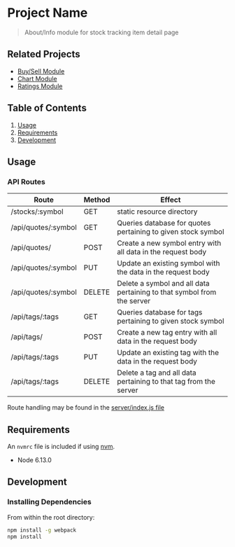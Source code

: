 # Project Name

> About/Info module for stock tracking item detail page

## Related Projects

  - [Buy/Sell Module](https://github.com/hrsf113-group-5/buy_sell_module)
  - [Chart Module](https://github.com/hrsf113-group-5/chart_module)
  - [Ratings Module](https://github.com/hrsf113-group-5/ratings_history_module)

## Table of Contents

1. [Usage](#Usage)
1. [Requirements](#requirements)
1. [Development](#development)

## Usage

### API Routes

| Route | Method | Effect |
| --- | --- | --- |
| /stocks/:symbol | GET | static resource directory |
| /api/quotes/:symbol | GET | Queries database for quotes pertaining to given stock symbol |
| /api/quotes/ | POST | Create a new symbol entry with all data in the request body |
| /api/quotes/:symbol | PUT | Update an existing symbol with the data in the request body |
| /api/quotes/:symbol | DELETE | Delete a symbol and all data pertaining to that symbol from the server |
| /api/tags/:tags | GET | Queries database for tags pertaining to given stock symbol |
| /api/tags/ | POST | Create a new tag entry with all data in the request body |
| /api/tags/:tags | PUT | Update an existing tag with the data in the request body |
| /api/tags/:tags | DELETE | Delete a tag and all data pertaining to that tag from the server |

Route handling may be found in the [server/index.js file](../master/server/index.js)

## Requirements

An `nvmrc` file is included if using [nvm](https://github.com/creationix/nvm).

- Node 6.13.0

## Development

### Installing Dependencies

From within the root directory:

```sh
npm install -g webpack
npm install
```

